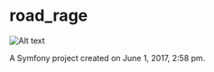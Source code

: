 # road_rage          


![Alt text](https://images85.fotosik.pl/539/d1586755efdfd686.jpg "beta - operator panel")


A Symfony project created on June 1, 2017, 2:58 pm.
